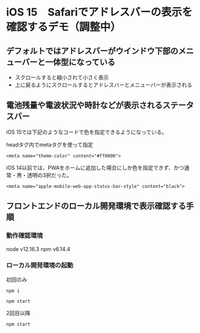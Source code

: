 #  iOS 15　Safariでアドレスバーの表示を確認するデモ（調整中）

## デフォルトではアドレスバーがウインドウ下部のメニューバーと一体型になっている

* スクロールすると縮小されて小さく表示
* 上に戻るようにスクロールするとアドレスバーとメニューバーが表示される

## 電池残量や電波状況や時計などが表示されるステータスバー

iOS 15では下記のようなコードで色を指定できるようになっている。

headタグ内でmetaタグを使って指定

```
<meta name="theme-color" content="#ff0000">
```

iOS 14以前では、PWAをホームに追加した場合にしか色を指定できず、かつ通常・黒・透明の3択だった。

```
<meta name="apple-mobile-web-app-status-bar-style" content="black">
```

## フロントエンドのローカル開発環境で表示確認する手順

### 動作確認環境
node v12.16.3
npm v6.14.4

### ローカル開発環境の起動

初回のみ
```
npm i
```

```
npm start
```

2回目以降

```
npm start
```
